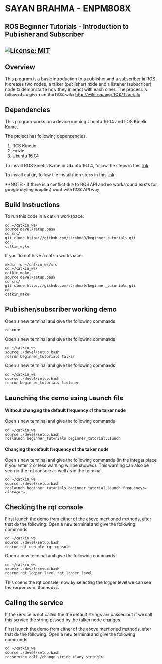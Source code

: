 # SAYAN BRAHMA - ENPM808X
## ROS Beginner Tutorials - Introduction to Publisher and Subscriber  
[![License: MIT](https://img.shields.io/badge/License-MIT-brightgreen.svg)](https://opensource.org/licenses/MIT)
---

## Overview

This program is a basic introduction to a publisher and a subscriber in ROS. It creates two nodes, a talker (publisher) node and a listener (subscriber) node to demonstarte how they interact with each other.
The process is followed as given on the ROS wiki: http://wiki.ros.org/ROS/Tutorials

## Dependencies
This program works on a device running Ubuntu 16.04 and ROS Kinetic Kame.

The project has following dependencies.

1. ROS Kinetic
2. catkin
3. Ubuntu 16.04 

To install ROS Kinetic Kame in Ubuntu 16.04, follow the steps in this [link](http://wiki.ros.org/kinetic/Installation/Ubuntu).

To install catkin, follow the installation steps in this [link](http://wiki.ros.org/catkin).

**NOTE:- If there is a conflict due to ROS API and no workaround exists for google styling (cpplint) went with ROS API way

## Build Instructions

To run this code in a catkin workspace:
```
cd ~/catkin_ws/
source devel/setup.bash
cd src/
git clone https://github.com/sbrahma0/beginner_tutorials.git
cd ..
catkin_make
```

If you do not have a catkin workspace:
```
mkdir -p ~/catkin_ws/src
cd ~/catkin_ws/
catkin_make
source devel/setup.bash
cd src/
git clone https://github.com/sbrahma0/beginner_tutorials.git
cd ..
catkin_make
```

## Publisher/subscriber working demo
Open a new terminal and give the following commands
```
roscore
```
Open a new terminal and give the following commands
```
cd ~/catkin_ws
source ./devel/setup.bash
rosrun beginner_tutorials talker
```
Open a new terminal and give the following commands
```
cd ~/catkin_ws
source ./devel/setup.bash
rosrun beginner_tutorials listener
```

## Launching the demo using Launch file
#### Without changing the default frequency of the talker node
Open a new terminal and give the following commands
```
cd ~/catkin_ws
source ./devel/setup.bash
roslaunch beginner_tutorials beginner_tutorial.launch 
```
#### Changing the default frequency of the talker node
Open a new terminal and give the following commands (in the integer place if you enter 2 or less warning will be showed). This warning can also be seen in the rqt console as well as in the terminal.
```
cd ~/catkin_ws
source ./devel/setup.bash
roslaunch beginner_tutorials beginner_tutorial.launch frequency:=<integer>
```
## Checking the rqt console
First launch the demo from either of the above mentioned methods, after that do the following:
Open a new terminal and give the following commands
```
cd ~/catkin_ws
source ./devel/setup.bash
rosrun rqt_console rqt_console
```
Open a new terminal and give the following commands
```
cd ~/catkin_ws
source ./devel/setup.bash
rosrun rqt_logger_level rqt_logger_level
```
This opens the rqt console, now by selecting the logger level we can see the response of the nodes.

## Calling the service
If the service is not called the the default strings are passed but if we call this service the string passed by the talker node changes

First launch the demo from either of the above mentioned methods, after that do the following:
Open a new terminal and give the following commands
```
cd ~/catkin_ws
source ./devel/setup.bash
rosservice call /change_string <"any_string">
```

